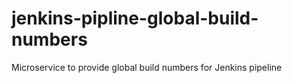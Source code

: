 # jenkins-pipline-global-build-numbers
Microservice to provide global build numbers for Jenkins pipeline
